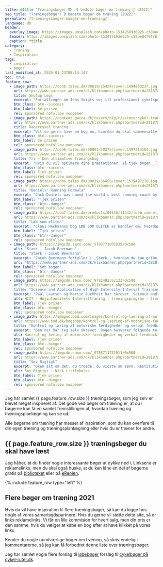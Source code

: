 ```yaml
---
title: &title "Træningsbøger 📚: 9 bedste bøger om træning 💪 (2022)"
seo_title: "Træningsbøger: 9 bedste bøger om træning (2022)"
permalink: /traeningsboeger-boeger-om-traening/
language: da
header:
  overlay_image: https://images.unsplash.com/photo-1534258936925-c58bed479fcb?ixid=MXwxMjA3fDB8MHxwaG90by1wYWdlfHx8fGVufDB8fHw%3D&ixlib=rb-1.2.1&auto=format&fit=crop&h=630&w=1200&q=10
  teaser: https://images.unsplash.com/photo-1534258936925-c58bed479fcb?ixid=MXwxMjA3fDB8MHxwaG90by1wYWdlfHx8fGVufDB8fHw%3D&ixlib=rb-1.2.1&auto=format&fit=crop&h=300&w=400&q=10
  caption: *title
category:
  - Træning
  - Inspiration
tags:
  - inspiration
  - bøger
last_modified_at: 2020-01-23T08:14:14Z
toc: true
feature_row:
  - image_path: https://cdn6.tales.dk/00019/15424/cover.1494853237.jpg
    url: https://www.partner-ads.com/dk/klikbanner.php?partnerid=28187&bannerid=55214&htmlurl=https://tales.dk/shut-up-legs-mit-vilde-ridt-med-og-uden-cyklen_jens-voigt_9788740616811
    title: Shutup Legs
    excerpt: "Fortællingen om Jens Voigts vej til professionel cykelsport er bemærkelsesværdig. Lige fra hans opvækst i Østtyskland, hvor Tour de France blot var noget, man hørte rygter om, til den sene professionelle debut i 1997 og de mange bedrifter, der fulgte på landevejene i de efterfølgende år."
    btn_class: btn--success
    btn_label: Se prisen
    rel: sponsored nofollow noopener
  - image_path: https://content.gucca.dk/covers/big/r/a/racercykel-traening_280085.jpg
    url: https://www.partner-ads.com/dk/klikbanner.php?partnerid=28187&bannerid=9399&htmlurl=https://www.gucca.dk/racercykel-traening-bog-p280085
    title: Racercykel træning
    excerpt: "Vil du gerne have en bog om, hvordan du skal sammensætte din træning, kost og øvelser for at optimere din performance, så kan cykelbogen _Racercykel træning_anbefales. I bogen bliver du guidet igennem flere forskellige niveauer af din cykeltræning – ligefra det basale om til det mere avanceret såsom hvordan du fx optimerer din restituering."
    btn_class: btn--success
    btn_label: Se prisen
    rel: sponsored nofollow noopener
  - image_path: https://cdn6.tales.dk/00001/70375/cover.1497214104.jpg
    url: https://www.partner-ads.com/dk/klikbanner.php?partnerid=28187&bannerid=55214&htmlurl=https://tales.dk/tri_torbjoern-sindballe_9788702129410
    title: Tri – Den ultimative træningsbog
    excerpt: "Hvis du vil optimere dine præstationer, så tjek bogen _Tri – Den ultimative træningsbog_. Bogen henvender sig godt nok til triatlonudøvere, men er stadig meget brugbar for almindelige landevejscyklister. Bogens tips om teknik, træning, ernæring og psykologi sagtens kan videreføres over til landevejscyklister."
    btn_class: btn--success
    btn_label: Tjek prisen
    rel: sponsored nofollow noopener
  - image_path: https://cdn6.tales.dk/00039/86456/cover.1579497278.jpg
    url: https://www.partner-ads.com/dk/klikbanner.php?partnerid=28187&bannerid=55214&htmlurl=https://tales.dk/daniels-running-formula_jack-daniels_9781450431835
    title: "Daniels' Running Formula"
    excerpt: "Jack Daniels was named the world's best running coach by Runner's World magazine, and his best-selling book, Daniels' Running Formula, shows you why. Whether your race of choice is the 800 meters, the marathon, or anything in between, Daniels' Running Formula, Third Edition, offers a proven recipe for success."
    btn_label: "Tjek prisen"
    btn_class: "btn--danger"
    rel: sponsored nofollow noopener
  - image_path: https://cdn7.tales.dk/products/00138/11242/loeb-som-eliten-bliv-hurtigere-paa-5-km-10-km-halvmaraton-og-maraton-med-hechmann-metoden.jpg
    url: https://www.partner-ads.com/dk/klikbanner.php?partnerid=28187&bannerid=55214&htmlurl=https://tales.dk/loeb-som-eliten_claus-hechmann_9788702160390
    title: "Løb som eliten"
    excerpt: "Claus Hechmanns bog LØB SOM ELITEN er handler om, hvordan du skal træne for at blive en hurtigere løber og få mest muligt ud af dit potentiale. Bogen indeholder fem specialdesignede 12-ugers programmer til distancerne 5 km, 10 km og helt op til maraton."
    btn_label: "Tjek prisen"
    btn_class: "btn--danger"
    rel: sponsored nofollow noopener
  - image_path: https://imgcdn.saxo.com/_9788771801835/0x500
    alt: "Stærk - Jacob Beermann"
    title: "Stærk - Jacob Beermann"
    excerpt: "Jacob Beermann fortæller i _Stærk_, hvordan du kan gribe styrketræning an i styrkeløft. Du får en god beskrivelse af, hvordan du bygger træning op og udfører de forskellige løft. Med bogen får du også eksklusiv adgang til en Facebookgrupppe, og du får et træningsprogram på 16 uger."
    url: "https://www.partner-ads.com/dk/klikbanner.php?partnerid=28187&bannerid=43264&htmlurl=https://www.saxo.com/dk/staerk_jacob-beermann_haeftet_9788771801835"
    btn_label: "Køb bogen"
    btn_class: "btn--danger"
    rel: sponsored nofollow noopener
  - image_path: https://imgcdn.saxo.com/_9781492552123/0x500
    url: https://www.partner-ads.com/dk/klikbanner.php?partnerid=28187&bannerid=43264&htmlurl=https://www.saxo.com/dk/science-and-application-of-high-intensity-interval-training_paul-laursen_hardback_9781492552123
    title: "Science and Application of High Intensity Interval Training"
    excerpt: "Paul Laursen og Martin Buchheit har skrevet _Science and Application of High-Intensity Interval Training_, som er _must-have_ for alle coaches, trænere, fysiologer og researchers, der bruger HIIT - high-intensity interval training - som en del af deres arbejdsområde og laver træning og træningsprogrammer."
    alt: HIIT - Højintensitets Intervaltræning - træningsprogram - træning
    btn_label: Tjek prisen
    btn_class: btn--danger
    rel: sponsored nofollow noopener
  - image_path: https://images.bod.com/images/kontrol-og-laering-af-motoriske-faerdigheder-og-verbal-feedback-lars-olesen-9788743011378.jpg/500/500/Kontrol_og_l%C3%A6ring_af_motoriske_f%C3%A6rdigheder_og_verbal_feedback.jpg
    url: https://www.bod.dk/bogshop/kontrol-og-laering-af-motoriske-faerdigheder-og-verbal-feedback-lars-olesen-9788743011378
    title: "Kontrol og læring af motoriske færdigheder og verbal feedback"
    excerpt: "Den her har jeg selv skrevet. Bogen besvarer følgende to spørgsmål: (1) Hvordan kan komplicerede, hurtige færdigheder tænkes at være kontrolleret, og hvordan kan påvirkningen og læringen i dette kontrolsystem tænkes at foregå? (2) Hvordan kan underviseren verbalt give feedback på udøverens præstation af en kompliceret, hurtig færdighed for at skabe den bedst mulige motoriske læring hos udøveren?"
    alt: Kontrol og læring af motoriske færdigheder og verbal feedback
    btn_label: Tjek prisen
    btn_class: btn--danger
    rel: sponsored nofollow noopener
  - image_path: https://imgcdn.saxo.com/_9788711731611/0x500
    url: https://www.partner-ads.com/dk/klikbanner.php?partnerid=28187&bannerid=43264&htmlurl=https://www.saxo.com/dk/sov-rigtigt_nick-littlehales_epub_9788711724569
    title: "Sov Rigtigt"
    excerpt: "Glem alt om det, du troede, du vidste om søvn. Restitution er noget, der kan foregå hele døgnet rundt, ikke kun om natten – restitutionsprocessen er en konstant rytme, som vi alle må lære at følge. Så hvis du vil starte i dag, betyder det lige nu – ikke når du går i seng i aften. - Nick Littlehales"
    alt: Sov Rigtigt - Nick Littlehales
    btn_label: Tjek prisen
    btn_class: btn--danger
    rel: sponsored nofollow noopener
---
```


Jeg har samlet {{ page.feature_row.size }} træningsbøger, som jeg selv er blevet meget inspireret af. Det gode ved bøger om træning er, at du i bøgerne kan få en samlet fremstillingen af, hvordan træning og træningsplanlægning kan se ud.

Alle bøgerne om træning har masser af inspiration, som du kan overføre til din egen træning og træningsplanlægning eller hvis du er træner for andre.

## {{ page.feature_row.size }} træningsbøger du skal have læst

 Jeg håber, at du finder nogle interessante bøger at dykke ned i. Linksene er reklamelinks, men du skal også huske, at du kan låne en del af bøgerne gratis på [biblioteket](https://bibliotek.dk/) eller på [eReolen](https://ereolen.dk/).

{% include feature_row type="left" %}

## Flere bøger om træning 2021

Hvis du vil have inspiration til flere træningsbøger, så kan du kigge hos nogle af vores samarbejdspartnere. Hvis du gerne vil støtte dette site, så er links reklamelinks. Vi får en lille kommision for hvert salg, men din pris er den samme, hvis du vælger at købe en bog efter at have klikket på vores links.

Kender du nogle uundværlige bøger om træning, så skriv endelig i kommentarerne, så jeg kan få forbedret denne liste over træningsbøger.

Jeg har samlet nogle flere forslag til [løbebøger](/loebeboeger-boeger-om-loeb/) forslag til [cykelbøger på cykel-ruter.dk](https://www.cykel-ruter.dk/cykelboeger-bedste-boeger-om-cykling/).
